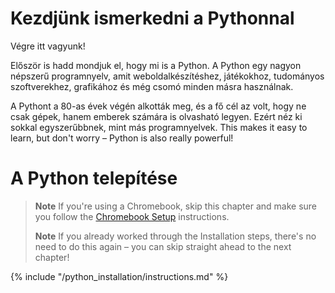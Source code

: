 # Kezdjünk ismerkedni a Pythonnal

Végre itt vagyunk!

Először is hadd mondjuk el, hogy mi is a Python. A Python egy nagyon népszerű programnyelv, amit weboldalkészítéshez, játékokhoz, tudományos szoftverekhez, grafikához és még csomó minden másra használnak.

A Pythont a 80-as évek végén alkották meg, és a fő cél az volt, hogy ne csak gépek, hanem emberek számára is olvasható legyen. Ezért néz ki sokkal egyszerűbbnek, mint más programnyelvek. This makes it easy to learn, but don't worry – Python is also really powerful!

# A Python telepítése

> **Note** If you're using a Chromebook, skip this chapter and make sure you follow the [Chromebook Setup](../chromebook_setup/README.md) instructions.
> 
> **Note** If you already worked through the Installation steps, there's no need to do this again – you can skip straight ahead to the next chapter!

{% include "/python_installation/instructions.md" %}